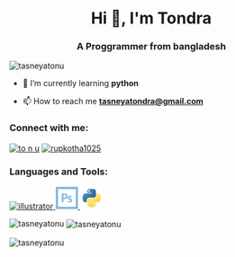<h1 align="center">Hi 👋, I'm Tondra</h1>
<h3 align="center">A Proggrammer from bangladesh</h3>

<p align="left"> <img src="https://komarev.com/ghpvc/?username=tasneyatonu&label=Profile%20views&color=0e75b6&style=flat" alt="tasneyatonu" /> </p>

- 🌱 I’m currently learning **python**

- 📫 How to reach me **tasneyatondra@gmail.com**

<h3 align="left">Connect with me:</h3>
<p align="left">
<a href="https://fb.com/to n u" target="blank"><img align="center" src="https://raw.githubusercontent.com/rahuldkjain/github-profile-readme-generator/master/src/images/icons/Social/facebook.svg" alt="to n u" height="30" width="40" /></a>
<a href="https://instagram.com/rupkotha1025" target="blank"><img align="center" src="https://raw.githubusercontent.com/rahuldkjain/github-profile-readme-generator/master/src/images/icons/Social/instagram.svg" alt="rupkotha1025" height="30" width="40" /></a>
</p>

<h3 align="left">Languages and Tools:</h3>
<p align="left"> <a href="https://www.adobe.com/in/products/illustrator.html" target="_blank" rel="noreferrer"> <img src="https://www.vectorlogo.zone/logos/adobe_illustrator/adobe_illustrator-icon.svg" alt="illustrator" width="40" height="40"/> </a> <a href="https://www.photoshop.com/en" target="_blank" rel="noreferrer"> <img src="https://raw.githubusercontent.com/devicons/devicon/master/icons/photoshop/photoshop-line.svg" alt="photoshop" width="40" height="40"/> </a> <a href="https://www.python.org" target="_blank" rel="noreferrer"> <img src="https://raw.githubusercontent.com/devicons/devicon/master/icons/python/python-original.svg" alt="python" width="40" height="40"/> </a> </p>

<p><img align="left" src="https://github-readme-stats.vercel.app/api/top-langs?username=tasneyatonu&show_icons=true&locale=en&layout=compact" alt="tasneyatonu" /></p>

<p>&nbsp;<img align="center" src="https://github-readme-stats.vercel.app/api?username=tasneyatonu&show_icons=true&locale=en" alt="tasneyatonu" /></p>

<p><img align="center" src="https://github-readme-streak-stats.herokuapp.com/?user=tasneyatonu&" alt="tasneyatonu" /></p>
